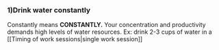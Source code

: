### 1)Drink water constantly

Constantly means **CONSTANTLY.** Your concentration and productivity demands high levels of water resources. Ex: drink 2-3 cups of water in a [[Timing of work sessions|single work session]]